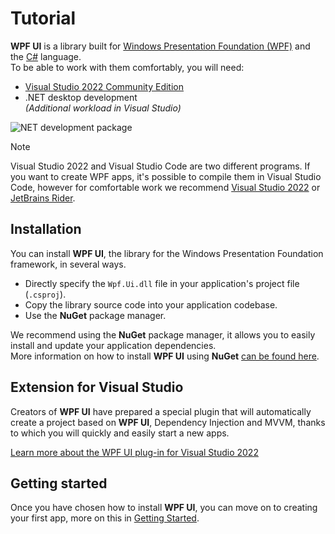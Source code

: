# Tutorial

**WPF UI** is a library built for [Windows Presentation Foundation (WPF)](https://docs.microsoft.com/en-us/visualstudio/designers/getting-started-with-wpf) and the [C#](https://docs.microsoft.com/en-us/dotnet/csharp/) language.  
To be able to work with them comfortably, you will need:

- [Visual Studio 2022 Community Edition](https://visualstudio.microsoft.com/vs/community/)
- .NET desktop development  
  _(Additional workload in Visual Studio)_

![NET development package](https://user-images.githubusercontent.com/13592821/191967842-118b8dc2-fb33-49c1-b9a9-162669b6e110.png)

> [!NOTE]
> Visual Studio 2022 and Visual Studio Code are two different programs. If you want to create WPF apps, it's possible to compile them in Visual Studio Code, however for comfortable work we recommend [Visual Studio 2022](https://visualstudio.microsoft.com/vs/community/) or [JetBrains Rider](https://www.jetbrains.com/rider/).

## Installation

You can install **WPF UI**, the library for the Windows Presentation Foundation framework, in several ways.

- Directly specify the `Wpf.Ui.dll` file in your application's project file (`.csproj`).
- Copy the library source code into your application codebase.
- Use the **NuGet** package manager.

We recommend using the **NuGet** package manager, it allows you to easily install and update your application dependencies.  
More information on how to install **WPF UI** using **NuGet** [can be found here](/tutorial/nuget.html).

## Extension for Visual Studio

Creators of **WPF UI** have prepared a special plugin that will automatically create a project based on **WPF UI**, Dependency Injection and MVVM, thanks to which you will quickly and easily start a new apps.

[Learn more about the WPF UI plug-in for Visual Studio 2022](/tutorial/extension.html)

## Getting started

Once you have chosen how to install **WPF UI**, you can move on to creating your first app, more on this in [Getting Started](/tutorial/getting-started.html).
